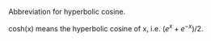 Abbreviation for hyperbolic cosine.

cosh(x) means the hyperbolic cosine of x, i.e. $(e^{x}+e^{-x})/2.$
